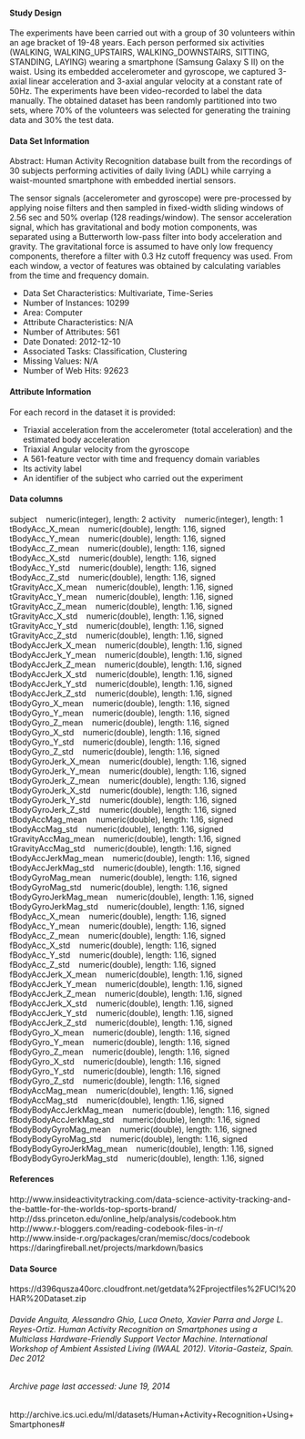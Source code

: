 
<h4>Study Design</h4>  
The experiments have been carried out with a group of 30 volunteers within an age bracket of 19-48 years. Each person performed six activities (WALKING, WALKING_UPSTAIRS, WALKING_DOWNSTAIRS, SITTING, STANDING, LAYING) wearing a smartphone (Samsung Galaxy S II) on the waist. Using its embedded accelerometer and gyroscope, we captured 3-axial linear acceleration and 3-axial angular velocity at a constant rate of 50Hz. The experiments have been video-recorded to label the data manually. The obtained dataset has been randomly partitioned into two sets, where 70% of the volunteers was selected for generating the training data and 30% the test data.

<h4>Data Set Information</h4>
Abstract: Human Activity Recognition database built from the recordings of 30 subjects performing activities of daily living (ADL) while carrying a waist-mounted smartphone with embedded inertial sensors.
	
The sensor signals (accelerometer and gyroscope) were pre-processed by applying noise filters and then sampled in fixed-width sliding windows of 2.56 sec and 50% overlap (128 readings/window). The sensor acceleration signal, which has gravitational and body motion components, was separated using a Butterworth low-pass filter into body acceleration and gravity. The gravitational force is assumed to have only low frequency components, therefore a filter with 0.3 Hz cutoff frequency was used. From each window, a vector of features was obtained by calculating variables from the time and frequency domain.

<ul>
<li>Data Set Characteristics: Multivariate, Time-Series</li>
<li>Number of Instances: 10299</li>
<li>Area: Computer</li>
<li>Attribute Characteristics: N/A</li>
<li>Number of Attributes: 561</li>
<li>Date Donated: 2012-12-10</li>
<li>Associated Tasks: Classification, Clustering</li>
<li>Missing Values: N/A</li>
<li>Number of Web Hits: 92623</li>
</ul>

<h4/>Attribute Information</h4>
For each record in the dataset it is provided:
<ul>
<li>Triaxial acceleration from the accelerometer (total acceleration) and the estimated body acceleration</li>
<li>Triaxial Angular velocity from the gyroscope</li>
<li>A 561-feature vector with time and frequency domain variables</li>
<li>Its activity label</li>
<li>An identifier of the subject who carried out the experiment</li>
</ul>

<h4>Data columns</h4>  
 subject&nbsp;&nbsp;&nbsp;&nbsp;numeric(integer), length: 2  
 activity&nbsp;&nbsp;&nbsp;&nbsp;numeric(integer), length: 1  
 tBodyAcc_X_mean&nbsp;&nbsp;&nbsp;&nbsp;numeric(double), length: 1.16, signed  
 tBodyAcc_Y_mean&nbsp;&nbsp;&nbsp;&nbsp;numeric(double), length: 1.16, signed  
 tBodyAcc_Z_mean&nbsp;&nbsp;&nbsp;&nbsp;numeric(double), length: 1.16, signed  
 tBodyAcc_X_std&nbsp;&nbsp;&nbsp;&nbsp;numeric(double), length: 1.16, signed  
 tBodyAcc_Y_std&nbsp;&nbsp;&nbsp;&nbsp;numeric(double), length: 1.16, signed  
 tBodyAcc_Z_std&nbsp;&nbsp;&nbsp;&nbsp;numeric(double), length: 1.16, signed  
 tGravityAcc_X_mean&nbsp;&nbsp;&nbsp;&nbsp;numeric(double), length: 1.16, signed  
 tGravityAcc_Y_mean&nbsp;&nbsp;&nbsp;&nbsp;numeric(double), length: 1.16, signed  
 tGravityAcc_Z_mean&nbsp;&nbsp;&nbsp;&nbsp;numeric(double), length: 1.16, signed  
 tGravityAcc_X_std&nbsp;&nbsp;&nbsp;&nbsp;numeric(double), length: 1.16, signed  
 tGravityAcc_Y_std&nbsp;&nbsp;&nbsp;&nbsp;numeric(double), length: 1.16, signed  
 tGravityAcc_Z_std&nbsp;&nbsp;&nbsp;&nbsp;numeric(double), length: 1.16, signed  
 tBodyAccJerk_X_mean&nbsp;&nbsp;&nbsp;&nbsp;numeric(double), length: 1.16, signed  
 tBodyAccJerk_Y_mean&nbsp;&nbsp;&nbsp;&nbsp;numeric(double), length: 1.16, signed  
 tBodyAccJerk_Z_mean&nbsp;&nbsp;&nbsp;&nbsp;numeric(double), length: 1.16, signed  
 tBodyAccJerk_X_std&nbsp;&nbsp;&nbsp;&nbsp;numeric(double), length: 1.16, signed  
 tBodyAccJerk_Y_std&nbsp;&nbsp;&nbsp;&nbsp;numeric(double), length: 1.16, signed  
 tBodyAccJerk_Z_std&nbsp;&nbsp;&nbsp;&nbsp;numeric(double), length: 1.16, signed  
 tBodyGyro_X_mean&nbsp;&nbsp;&nbsp;&nbsp;numeric(double), length: 1.16, signed  
 tBodyGyro_Y_mean&nbsp;&nbsp;&nbsp;&nbsp;numeric(double), length: 1.16, signed  
 tBodyGyro_Z_mean&nbsp;&nbsp;&nbsp;&nbsp;numeric(double), length: 1.16, signed  
 tBodyGyro_X_std&nbsp;&nbsp;&nbsp;&nbsp;numeric(double), length: 1.16, signed  
 tBodyGyro_Y_std&nbsp;&nbsp;&nbsp;&nbsp;numeric(double), length: 1.16, signed   
 tBodyGyro_Z_std&nbsp;&nbsp;&nbsp;&nbsp;numeric(double), length: 1.16, signed  
 tBodyGyroJerk_X_mean&nbsp;&nbsp;&nbsp;&nbsp;numeric(double), length: 1.16, signed    
 tBodyGyroJerk_Y_mean&nbsp;&nbsp;&nbsp;&nbsp;numeric(double), length: 1.16, signed  
 tBodyGyroJerk_Z_mean&nbsp;&nbsp;&nbsp;&nbsp;numeric(double), length: 1.16, signed  
 tBodyGyroJerk_X_std&nbsp;&nbsp;&nbsp;&nbsp;numeric(double), length: 1.16, signed    
 tBodyGyroJerk_Y_std&nbsp;&nbsp;&nbsp;&nbsp;numeric(double), length: 1.16, signed  
 tBodyGyroJerk_Z_std&nbsp;&nbsp;&nbsp;&nbsp;numeric(double), length: 1.16, signed  
 tBodyAccMag_mean&nbsp;&nbsp;&nbsp;&nbsp;numeric(double), length: 1.16, signed  
 tBodyAccMag_std&nbsp;&nbsp;&nbsp;&nbsp;numeric(double), length: 1.16, signed  
 tGravityAccMag_mean&nbsp;&nbsp;&nbsp;&nbsp;numeric(double), length: 1.16, signed  
 tGravityAccMag_std&nbsp;&nbsp;&nbsp;&nbsp;numeric(double), length: 1.16, signed  
 tBodyAccJerkMag_mean&nbsp;&nbsp;&nbsp;&nbsp;numeric(double), length: 1.16, signed  
 tBodyAccJerkMag_std&nbsp;&nbsp;&nbsp;&nbsp;numeric(double), length: 1.16, signed  
 tBodyGyroMag_mean&nbsp;&nbsp;&nbsp;&nbsp;numeric(double), length: 1.16, signed  
 tBodyGyroMag_std&nbsp;&nbsp;&nbsp;&nbsp;numeric(double), length: 1.16, signed  
 tBodyGyroJerkMag_mean&nbsp;&nbsp;&nbsp;&nbsp;numeric(double), length: 1.16, signed  
 tBodyGyroJerkMag_std&nbsp;&nbsp;&nbsp;&nbsp;numeric(double), length: 1.16, signed  
 fBodyAcc_X_mean&nbsp;&nbsp;&nbsp;&nbsp;numeric(double),  length: 1.16, signed  
 fBodyAcc_Y_mean&nbsp;&nbsp;&nbsp;&nbsp;numeric(double),  length: 1.16, signed  
 fBodyAcc_Z_mean&nbsp;&nbsp;&nbsp;&nbsp;numeric(double),  length: 1.16, signed  
 fBodyAcc_X_std&nbsp;&nbsp;&nbsp;&nbsp;numeric(double),  length: 1.16, signed  
 fBodyAcc_Y_std&nbsp;&nbsp;&nbsp;&nbsp;numeric(double),  length: 1.16, signed  
 fBodyAcc_Z_std&nbsp;&nbsp;&nbsp;&nbsp;numeric(double),  length: 1.16, signed  
 fBodyAccJerk_X_mean&nbsp;&nbsp;&nbsp;&nbsp;numeric(double),  length: 1.16, signed  
 fBodyAccJerk_Y_mean&nbsp;&nbsp;&nbsp;&nbsp;numeric(double),  length: 1.16, signed  
 fBodyAccJerk_Z_mean&nbsp;&nbsp;&nbsp;&nbsp;numeric(double),  length: 1.16, signed  
 fBodyAccJerk_X_std&nbsp;&nbsp;&nbsp;&nbsp;numeric(double),  length: 1.16, signed  
 fBodyAccJerk_Y_std&nbsp;&nbsp;&nbsp;&nbsp;numeric(double),  length: 1.16, signed  
 fBodyAccJerk_Z_std&nbsp;&nbsp;&nbsp;&nbsp;numeric(double),  length: 1.16, signed  
 fBodyGyro_X_mean&nbsp;&nbsp;&nbsp;&nbsp;numeric(double),  length: 1.16, signed  
 fBodyGyro_Y_mean&nbsp;&nbsp;&nbsp;&nbsp;numeric(double),  length: 1.16, signed  
 fBodyGyro_Z_mean&nbsp;&nbsp;&nbsp;&nbsp;numeric(double),  length: 1.16, signed  
 fBodyGyro_X_std&nbsp;&nbsp;&nbsp;&nbsp;numeric(double),  length: 1.16, signed  
 fBodyGyro_Y_std&nbsp;&nbsp;&nbsp;&nbsp;numeric(double),  length: 1.16, signed  
 fBodyGyro_Z_std&nbsp;&nbsp;&nbsp;&nbsp;numeric(double),  length: 1.16, signed  
 fBodyAccMag_mean&nbsp;&nbsp;&nbsp;&nbsp;numeric(double),  length: 1.16, signed  
 fBodyAccMag_std&nbsp;&nbsp;&nbsp;&nbsp;numeric(double),  length: 1.16, signed  
 fBodyBodyAccJerkMag_mean&nbsp;&nbsp;&nbsp;&nbsp;numeric(double),  length: 1.16, signed  
 fBodyBodyAccJerkMag_std&nbsp;&nbsp;&nbsp;&nbsp;numeric(double),  length: 1.16, signed  
 fBodyBodyGyroMag_mean&nbsp;&nbsp;&nbsp;&nbsp;numeric(double),  length: 1.16, signed  
 fBodyBodyGyroMag_std&nbsp;&nbsp;&nbsp;&nbsp;numeric(double),  length: 1.16, signed  
 fBodyBodyGyroJerkMag_mean&nbsp;&nbsp;&nbsp;&nbsp;numeric(double),  length: 1.16, signed  
 fBodyBodyGyroJerkMag_std&nbsp;&nbsp;&nbsp;&nbsp;numeric(double),  length: 1.16, signed  


<h4>References</h4>  
http://www.insideactivitytracking.com/data-science-activity-tracking-and-the-battle-for-the-worlds-top-sports-brand/<br/>
http://dss.princeton.edu/online_help/analysis/codebook.htm<br/>
http://www.r-bloggers.com/reading-codebook-files-in-r/<br/>
http://www.inside-r.org/packages/cran/memisc/docs/codebook<br/>
https://daringfireball.net/projects/markdown/basics<br/>
  
  
<h4>Data Source</h4>  
https://d396qusza40orc.cloudfront.net/getdata%2Fprojectfiles%2FUCI%20HAR%20Dataset.zip<br/>
<h6>Davide Anguita, Alessandro Ghio, Luca Oneto, Xavier Parra and Jorge L. Reyes-Ortiz. Human Activity Recognition on Smartphones using a Multiclass Hardware-Friendly Support Vector Machine. International Workshop of Ambient Assisted Living (IWAAL 2012). Vitoria-Gasteiz, Spain. Dec 2012</h6>
  
<h6>Archive page last accessed: June 19, 2014</h6>
http://archive.ics.uci.edu/ml/datasets/Human+Activity+Recognition+Using+Smartphones#<br/>
